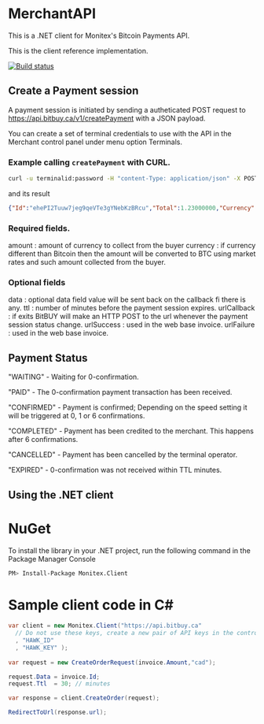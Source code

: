 # MerchantAPI

This is a .NET client for Monitex's Bitcoin Payments API.

This is the client reference implementation.

[![Build status](https://ci.appveyor.com/api/projects/status/95vn1krk9hajaax8/branch/master?svg=true)](https://ci.appveyor.com/project/AdemarGonzalez/merchantapi/branch/master)


## Create a Payment session

A payment session is initiated by sending a autheticated POST request to https://api.bitbuy.ca/v1/createPayment with a JSON payload.

You can create a set of terminal credentials to use with the API in the Merchant control panel under menu option Terminals.

### Example calling `createPayment` with CURL.

```bash
curl -u terminalid:password -H "content-Type: application/json" -X POST -d '{ "amount" : 1.23,  "currency" : "CAD" }' https://api.bitbuy.ca/v1/createPayment
```

and its result

```json
{"Id":"ehePI2Tuuw7jeg9qeVTe3gYNebKzBRcu","Total":1.23000000,"Currency":"CAD","BtcRequired":0.00167342,"Data":"","CreatedOn":"2016-08-19T20:19:05","ExpiresOn":"2016-08-19T20:26:05","Status":"WAITING","LastUpdate":"2016-08-19T20:19:05","Url":"https://api.bitbuy.ca/v1/invoice?id=ehePI2Tuuw7jeg9qeVTe3gYNebKzBRcu"}
```

### Required fields.

amount : amount of currency to collect from the buyer
currency : if currency different than Bitcoin then the amount will be converted to BTC using market rates and such amount collected from the buyer.

### Optional fields

data : optional data field value will be sent back on the callback fi there is any.
ttl : number of minutes before the payment session expires.
urlCallback : if exits BitBUY will make an HTTP POST to the url whenever the payment session status change.
urlSuccess : used in the web base invoice.
urlFailure : used in the web base invoice.

## Payment Status

"WAITING" - Waiting for 0-confirmation.

"PAID" - The 0-confirmation payment transaction has been received.

"CONFIRMED" - Payment is confirmed; Depending on the speed setting it will be triggered at 0, 1 or 6 confirmations.

"COMPLETED" - Payment has been credited to the merchant. This happens after 6 confirmations.

"CANCELLED" - Payment has been cancelled by the terminal operator.

"EXPIRED" - 0-confirmation was not received within TTL minutes.

## Using the .NET client

NuGet
=====

To install the library in your .NET project, run the following command in the Package Manager Console

```bash
PM> Install-Package Monitex.Client
```

Sample client code in C#
========================

```csharp
var client = new Monitex.Client("https://api.bitbuy.ca"
  // Do not use these keys, create a new pair of API keys in the control panel
  , "HAWK_ID"
  , "HAWK_KEY" );
  
var request = new CreateOrderRequest(invoice.Amount,"cad");

request.Data = invoice.Id;
request.Ttl  = 30; // minutes

var response = client.CreateOrder(request);

RedirectToUrl(response.url);
```
